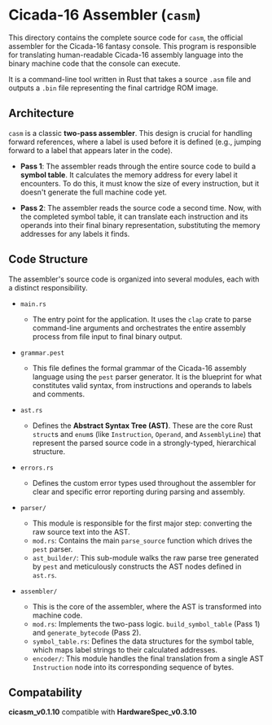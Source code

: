 # Cicada-16 Assembler (`casm`)

This directory contains the complete source code for `casm`, the official assembler for the Cicada-16 fantasy console. This program is responsible for translating human-readable Cicada-16 assembly language into the binary machine code that the console can execute.

It is a command-line tool written in Rust that takes a source `.asm` file and outputs a `.bin` file representing the final cartridge ROM image.

## Architecture

`casm` is a classic **two-pass assembler**. This design is crucial for handling forward references, where a label is used before it is defined (e.g., jumping forward to a label that appears later in the code).

- **Pass 1**: The assembler reads through the entire source code to build a **symbol table**. It calculates the memory address for every label it encounters. To do this, it must know the size of every instruction, but it doesn't generate the full machine code yet.

- **Pass 2**: The assembler reads the source code a second time. Now, with the completed symbol table, it can translate each instruction and its operands into their final binary representation, substituting the memory addresses for any labels it finds.

## Code Structure

The assembler's source code is organized into several modules, each with a distinct responsibility.

- `main.rs`

  - The entry point for the application. It uses the `clap` crate to parse command-line arguments and orchestrates the entire assembly process from file input to final binary output.

- `grammar.pest`

  - This file defines the formal grammar of the Cicada-16 assembly language using the `pest` parser generator. It is the blueprint for what constitutes valid syntax, from instructions and operands to labels and comments.

- `ast.rs`

  - Defines the **Abstract Syntax Tree (AST)**. These are the core Rust `struct`s and `enum`s (like `Instruction`, `Operand`, and `AssemblyLine`) that represent the parsed source code in a strongly-typed, hierarchical structure.

- `errors.rs`

  - Defines the custom error types used throughout the assembler for clear and specific error reporting during parsing and assembly.

- `parser/`

  - This module is responsible for the first major step: converting the raw source text into the AST.
  - `mod.rs`: Contains the main `parse_source` function which drives the `pest` parser.
  - `ast_builder/`: This sub-module walks the raw parse tree generated by `pest` and meticulously constructs the AST nodes defined in `ast.rs`.

- `assembler/`
  - This is the core of the assembler, where the AST is transformed into machine code.
  - `mod.rs`: Implements the two-pass logic. `build_symbol_table` (Pass 1) and `generate_bytecode` (Pass 2).
  - `symbol_table.rs`: Defines the data structures for the symbol table, which maps label strings to their calculated addresses.
  - `encoder/`: This module handles the final translation from a single AST `Instruction` node into its corresponding sequence of bytes.

## Compatability

**cicasm_v0.1.10** compatible with **HardwareSpec_v0.3.10**
